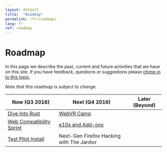 ```yaml
---
layout: default
title:  "Roadmap"
permalink: /fr/roadmap/
lang: fr
ref: roadmap
---
```


# Roadmap

In this page we describe the past, current and future activities that we have on this site. If you have feedback, questions or suggestions please [chime in to this topic](https://discourse.mozilla-community.org/t/activate-mozilla-roadmap/10068).

*Note that this roadmap is subject to change.*

| Now (Q3 2016)  | Next (Q4 2016)   | Later (Beyond) |
| --- | --- | --- |
| [Dive Into Rust](/fr/developer-engagement/rust-hack/) | [WebVR Camp](/fr/developer-engagement/webvr-camp/) |     |
| [Web Compatibility Sprint](/fr/developer-engagement/webcompat-sprint/) | [e10s and Add-ons](/fr/experiments/e10s-addons/) |     |
| [Test Pilot Install](/fr/experiments/test-pilot/) | Next-Gen Firefox Hacking with The Janitor |     |
